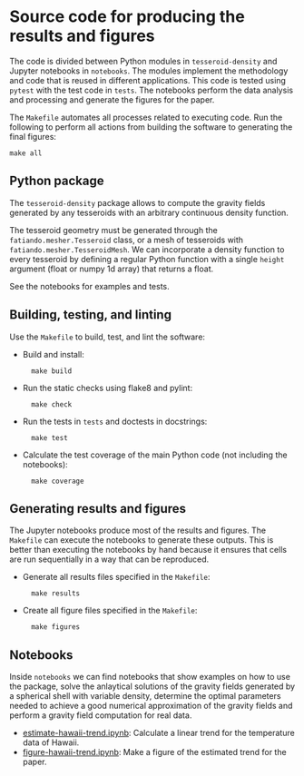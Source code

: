 # Source code for producing the results and figures

The code is divided between Python modules in `tesseroid-density` and Jupyter
notebooks in `notebooks`. The modules implement the methodology and code that
is reused in different applications. This code is tested using `pytest` with
the test code in `tests`. The notebooks perform the data analysis and
processing and generate the figures for the paper.

The `Makefile` automates all processes related to executing code.
Run the following to perform all actions from building the software to
generating the final figures:

    make all


## Python package

The `tesseroid-density` package allows to compute the gravity fields generated
by any tesseroids with an arbitrary continuous density function.

The tesseroid geometry must be generated through the
`fatiando.mesher.Tesseroid` class, or a mesh of tesseroids with
`fatiando.mesher.TesseroidMesh`. We can incorporate a density
function to every tesseroid by defining a regular Python function with a single
`height` argument (float or numpy 1d array) that returns a float.

See the notebooks for examples and tests.


## Building, testing, and linting

Use the `Makefile` to build, test, and lint the software:

* Build and install:

        make build

* Run the static checks using flake8 and pylint:

        make check

* Run the tests in `tests` and doctests in docstrings:

        make test

* Calculate the test coverage of the main Python code (not including the
  notebooks):

        make coverage


## Generating results and figures

The Jupyter notebooks produce most of the results and figures. The `Makefile`
can execute the notebooks to generate these outputs. This is better than
executing the notebooks by hand because it ensures that cells are run
sequentially in a way that can be reproduced.

* Generate all results files specified in the `Makefile`:

        make results

* Create all figure files specified in the `Makefile`:

        make figures


## Notebooks

Inside `notebooks` we can find notebooks that show examples on how to use the
package, solve the anlaytical solutions of the gravity fields generated by a
spherical shell with variable density, determine the optimal parameters needed
to achieve a good numerical approximation of the gravity fields and perform a
gravity field computation for real data.

* [estimate-hawaii-trend.ipynb](http://nbviewer.jupyter.org/github/pinga-lab/paper-template/blob/master/code/notebooks/estimate-hawaii-trend.ipynb):
  Calculate a linear trend for the temperature data of Hawaii.
* [figure-hawaii-trend.ipynb](http://nbviewer.jupyter.org/github/pinga-lab/paper-template/blob/master/code/notebooks/figure-hawaii-trend.ipynb):
  Make a figure of the estimated trend for the paper.
